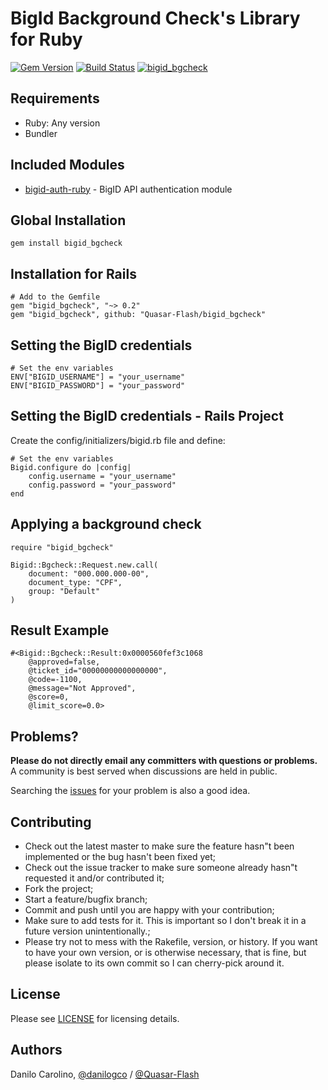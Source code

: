 BigId Background Check's Library for Ruby
==============

[![Gem Version](https://badge.fury.io/rb/bigid_bgcheck.svg)](https://badge.fury.io/rb/bigid_bgcheck)
[![Build Status](https://travis-ci.com/Quasar-Flash/bigid_bgcheck.svg?branch=master)](https://travis-ci.com/Quasar-Flash/bigid_bgcheck)
[![bigid_bgcheck](https://github.com/Quasar-Flash/bigid_bgcheck/actions/workflows/ruby.yml/badge.svg)](https://github.com/Quasar-Flash/bigid_bgcheck/actions/workflows/ruby.yml)

Requirements
-----------------

- Ruby: Any version
- Bundler

Included Modules
-----------------

- [bigid-auth-ruby](https://github.com/Quasar-Flash/bigid-auth-ruby) - BigID API authentication module

Global Installation
-----------------

    gem install bigid_bgcheck

Installation for Rails
-----------------

    # Add to the Gemfile
    gem "bigid_bgcheck", "~> 0.2"
    gem "bigid_bgcheck", github: "Quasar-Flash/bigid_bgcheck"

Setting the BigID credentials
-----------------

    # Set the env variables
    ENV["BIGID_USERNAME"] = "your_username"
    ENV["BIGID_PASSWORD"] = "your_password"

Setting the BigID credentials - Rails Project
-----------------

Create the config/initializers/bigid.rb file and define:

    # Set the env variables
    Bigid.configure do |config|
        config.username = "your_username"
        config.password = "your_password"
    end

Applying a background check
-----------------

    require "bigid_bgcheck"

    Bigid::Bgcheck::Request.new.call(
        document: "000.000.000-00",
        document_type: "CPF",
        group: "Default"
    )

Result Example
-----------------

    #<Bigid::Bgcheck::Result:0x0000560fef3c1068
        @approved=false,
        @ticket_id="00000000000000000",
        @code=-1100,
        @message="Not Approved",
        @score=0,
        @limit_score=0.0>

Problems?
-----------------

**Please do not directly email any committers with questions or problems.**  A community is best served when discussions are held in public.

Searching the [issues](https://github.com/Quasar-Flash/bigid_bgcheck/issues) for your problem is also a good idea.

Contributing
-----------------

- Check out the latest master to make sure the feature hasn"t been implemented or the bug hasn't been fixed yet;
- Check out the issue tracker to make sure someone already hasn"t requested it and/or contributed it;
- Fork the project;
- Start a feature/bugfix branch;
- Commit and push until you are happy with your contribution;
- Make sure to add tests for it. This is important so I don't break it in a future version unintentionally.;
- Please try not to mess with the Rakefile, version, or history. If you want to have your own version, or is otherwise necessary, that is fine, but please isolate to its own commit so I can cherry-pick around it.

License
-----------------

Please see [LICENSE](https://github.com/Quasar-Flash/bigid_bgcheck/blob/master/LICENSE.txt) for licensing details.

Authors
-----------------

Danilo Carolino, [@danilogco](https://github.com/danilogco) / [@Quasar-Flash](https://github.com/Quasar-Flash)

